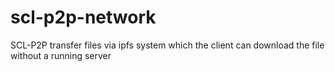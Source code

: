 # scl-p2p-network
SCL-P2P transfer files via ipfs system which the client can download the file without a running server
